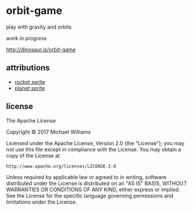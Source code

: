 # orbit-game

play with gravity and orbits

_work in progress_

<http://dinosaur.is/orbit-game>

## attributions

- [rocket sprite](https://openclipart.org/detail/28806/a-cartoon-moon-rocket)
- [planet sprite](https://keizgon.deviantart.com/art/Planet-X-Ice-297584918)

## license

The Apache License

Copyright &copy; 2017 Michael Williams

Licensed under the Apache License, Version 2.0 (the "License");
you may not use this file except in compliance with the License.
You may obtain a copy of the License at

    http://www.apache.org/licenses/LICENSE-2.0

Unless required by applicable law or agreed to in writing, software
distributed under the License is distributed on an "AS IS" BASIS,
WITHOUT WARRANTIES OR CONDITIONS OF ANY KIND, either express or implied.
See the License for the specific language governing permissions and
limitations under the License.

